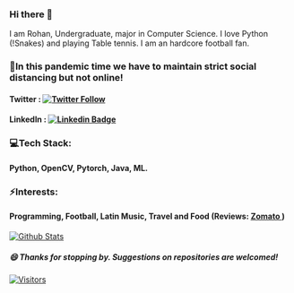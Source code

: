 ### Hi there 👋
I am Rohan, Undergraduate, major in Computer Science. I love Python (!Snakes) and playing Table tennis. I am an hardcore football fan.

### 📲In this pandemic time we have to maintain strict social distancing but not online!
#### Twitter : [![Twitter Follow](https://img.shields.io/twitter/follow/itsrohanvj?style=social)](https://twitter.com/itsrohanvj)
#### LinkedIn : [![Linkedin Badge](https://img.shields.io/badge/-LinkedIn-blue?style=flat-square&logo=Linkedin&logoColor=white&link=https://www.linkedin.com/in/itsrohanvj/)](https://www.linkedin.com/in/itsrohanvj/)

### 💻Tech Stack:
#### Python, OpenCV, Pytorch, Java, ML.

### ⚡Interests:
#### Programming, Football, Latin Music, Travel and Food (Reviews: <a href="https://www.zomato.com/soofoodie"> Zomato </a>)


[![Github Stats](https://github-readme-stats.vercel.app/api?username=itsrohanvj&hide=[%22issues%22,%22prs%22,%22contribs%22]&show_icons=true&theme=default)](https://github.com/itsrohanvj)

##### 😄 Thanks for stopping by. Suggestions on repositories are welcomed!

[![Visitors](https://visitor-badge.glitch.me/badge?page_id=itsrohanvj.visitor-badge)](https://github.com/itsrohanvj)
<!--
**itsrohanvj/itsrohanvj** is a ✨ _special_ ✨ repository because its `README.md` (this file) appears on your GitHub profile.

Here are some ideas to get you started:

- 🔭 I’m currently working on ...
- [Twitter](www.twitter.com/itsrohanvj )    [LinkedIn](www.linkedin.com/in/itsrohanvj)  [Wordpress](www.wordpress.com/itsrohanvj)
- 🌱 I’m currently learning #### <a href="https://www.linkedin.com/in/itsrohanvj"> LinkedIn </a>
- 👯 I’m looking to collaborate on ...
- 🤔 I’m looking for help with ...
- 💬 Ask me about ...
-📫 Feel free to reach
-#### mailto:rohanvj17@live.com
- 📫 How to reach me: ...
- 😄 Pronouns: ...
- ⚡ Fun fact: ...
-->
